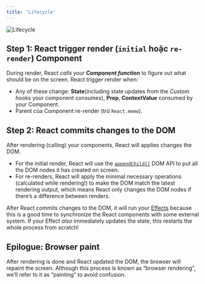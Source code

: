 ```yaml
---
title: 'Lifecycle'
---
```


![Lifecycle](https://i.imgur.com/tSYbUyv.png)

## Step 1: React trigger render (`initial` hoặc `re-render`) Component

During render, React _calls your **Component function**_ to figure out what should be on the screen. React trigger render when:

- Any of these change: **State**(including state updates from the _Custom hooks_ your component consumes), **Prop**, **ContextValue** consumed by your Component.
- Parent của Component re-render (trừ `React.memo`).

## Step 2: React commits changes to the DOM

After rendering (calling) your components, React will applies changes the DOM.

- For the initial render, React will use the [`appendChild()`](https://developer.mozilla.org/en-US/docs/Web/API/Node/appendChild) DOM API to put all the DOM nodes it has created on screen.
- For re-renders, React will apply the minimal necessary operations (calculated while rendering!) to make the DOM match the latest rendering output, which means React only changes the DOM nodes if there’s a difference between renders.

After React commits changes to the DOM, it will run your [Effects](./hooks#effect-vs-side-effect) because this is a good time to synchronize the React components with some external system. If your Effect _also_ immediately updates the state, this restarts the whole process from scratch!

## Epilogue: Browser paint

After rendering is done and React updated the DOM, the browser will repaint the screen. Although this process is known as “browser rendering”, we’ll refer to it as “painting” to avoid confusion.
